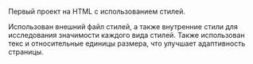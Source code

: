 Первый проект на HTML с использованием стилей.

 Использован внешний файл стилей, а также внутренние стили для исследования значимости каждого вида стилей. 
 Также использован текс и относительные единицы размера, что улучшает адаптивность страницы. 
